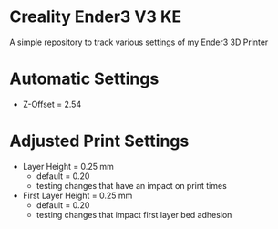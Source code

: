 # Creality Ender3 V3 KE

A simple repository to track various settings of my Ender3 3D Printer

# Automatic Settings

- Z-Offset = 2.54

# Adjusted Print Settings

- Layer Height = 0.25 mm
  - default = 0.20
  - testing changes that have an impact on print times
- First Layer Height = 0.25 mm
  - default = 0.20
  - testing changes that impact first layer bed adhesion

